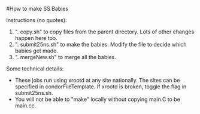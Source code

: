 #How to make SS Babies

Instructions (no quotes):
  1.  ". copy.sh" to copy files from the parent directory.  Lots of other changes happen here too.
  2.  ". submit25ns.sh" to make the babies.  Modify the file to decide which babies get made. 
  3.  ". mergeNew.sh" to merge all the babies.  

Some technical details:
  -  These jobs run using xrootd at any site nationally.  The sites can be specified in condorFileTemplate.  If xrootd is broken, toggle the flag in submit25ns.sh.
  -  You will not be able to "make" locally without copying main.C to be main.cc.  
